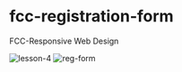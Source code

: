 # fcc-registration-form
 FCC-Responsive Web Design

![lesson-4](https://github.com/Uzmakh/fcc-registration-form/assets/91914613/09e6650a-13e0-445c-aef6-c55f03e74845)
 ![reg-form](https://github.com/Uzmakh/fcc-registration-form/assets/91914613/82a394d4-6c87-4eb8-961f-d1e5fba10052)

